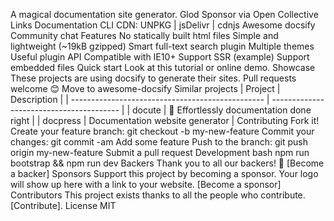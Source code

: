 A magical documentation site generator. Glod Sponsor via Open Collective Links Documentation CLI CDN: UNPKG | jsDelivr | cdnjs Awesome docsify Community chat Features No statically built html files Simple and lightweight (~19kB gzipped) Smart full-text search plugin Multiple themes Useful plugin API Compatible with IE10+ Support SSR (example) Support embedded files Quick start Look at this tutorial or online demo. Showcase These projects are using docsify to generate their sites. Pull requests welcome :blush: Move to awesome-docsify Similar projects | Project | Description | | ------------------------------------------------ | ---------------------------------------- | | docute | 📜 Effortlessly documentation done right | | docpress | Documentation website generator | Contributing Fork it! Create your feature branch: git checkout -b my-new-feature Commit your changes: git commit -am Add some feature Push to the branch: git push origin my-new-feature Submit a pull request Development bash npm run bootstrap && npm run dev Backers Thank you to all our backers! 🙏 [Become a backer] Sponsors Support this project by becoming a sponsor. Your logo will show up here with a link to your website. [Become a sponsor] Contributors This project exists thanks to all the people who contribute. [Contribute]. License MIT